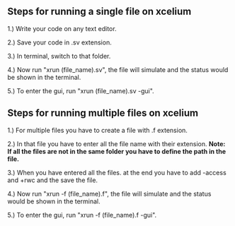 ## Steps for running a single file on xcelium
1.) Write your code on any text editor.
 
2.) Save your code in .sv extension.

3.) In terminal, switch to that folder.
 
4.) Now run "xrun (file_name).sv", the file will simulate and the status would be shown in the terminal.
 
5.) To enter the gui, run "xrun (file_name).sv -gui".

## Steps for running multiple files on xcelium
1.) For multiple files you have to create a file with .f extension.
 
2.) In that file you have to enter all the file name with their extension. **Note: If all the files are not in the same folder you have to define the path in the file.**

3.) When you have entered all the files. at the end you have to add -access and +rwc and the save the file.
 
4.) Now run "xrun -f (file_name).f", the file will simulate and the status would be shown in the terminal.
 
5.) To enter the gui, run "xrun -f (file_name).f -gui".